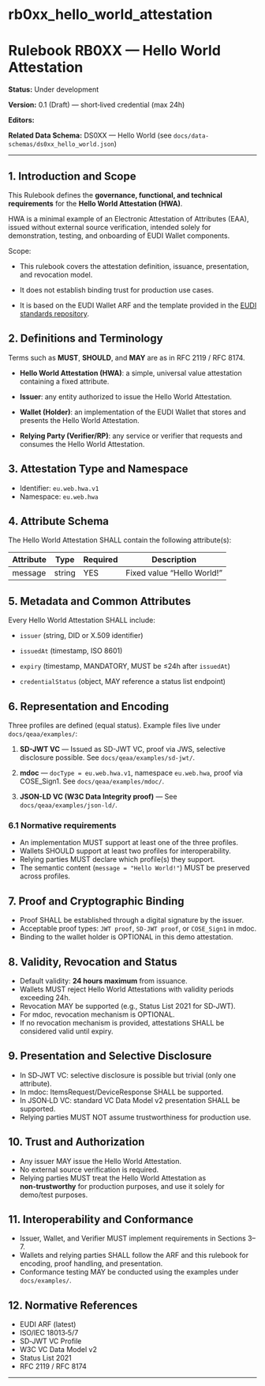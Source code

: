 # rb0xx_hello_world_attestation

# Rulebook RB0XX — Hello World Attestation

**Status:** Under development

**Version:** 0.1 (Draft) — short‑lived credential (max 24h)

**Editors:**

**Related Data Schema:** DS0XX — Hello World (see `docs/data-schemas/ds0xx_hello_world.json`)

---

## 1. Introduction and Scope

This Rulebook defines the **governance, functional, and technical requirements** for the **Hello World Attestation (HWA)**.

HWA is a minimal example of an Electronic Attestation of Attributes (EAA), issued without external source verification, intended solely for demonstration, testing, and onboarding of EUDI Wallet components.

Scope:
- This rulebook covers the attestation definition, issuance, presentation, and revocation model.

- It does not establish binding trust for production use cases.

- It is based on the EUDI Wallet ARF and the template provided in the [EUDI standards repository](https://github.com/eu-digital-identity-wallet/eudi-doc-standards-and-technical-specifications).

## 2. Definitions and Terminology

Terms such as **MUST**, **SHOULD**, and **MAY** are as in RFC 2119 / RFC 8174.

- **Hello World Attestation (HWA)**: a simple, universal value attestation containing a fixed attribute.

- **Issuer**: any entity authorized to issue the Hello World Attestation.

- **Wallet (Holder)**: an implementation of the EUDI Wallet that stores and presents the Hello World Attestation.

- **Relying Party (Verifier/RP)**: any service or verifier that requests and consumes the Hello World Attestation.

## 3. Attestation Type and Namespace

- Identifier: `eu.web.hwa.v1`
- Namespace: `eu.web.hwa`

## 4. Attribute Schema

The Hello World Attestation SHALL contain the following attribute(s):

| Attribute | Type | Required | Description |
| --- | --- | --- | --- |
| message | string | YES | Fixed value “Hello World!” |

## 5. Metadata and Common Attributes

Every Hello World Attestation SHALL include:
- `issuer` (string, DID or X.509 identifier)

- `issuedAt` (timestamp, ISO 8601)

- `expiry` (timestamp, MANDATORY, MUST be ≤24h after `issuedAt`)

- `credentialStatus` (object, MAY reference a status list endpoint)

## 6. Representation and Encoding

Three profiles are defined (equal status). Example files live under `docs/qeaa/examples/`:

1. **SD-JWT VC** — Issued as SD-JWT VC, proof via JWS, selective disclosure possible. See `docs/qeaa/examples/sd-jwt/`.

2. **mdoc** — `docType = eu.web.hwa.v1`, namespace `eu.web.hwa`, proof via COSE_Sign1. See `docs/qeaa/examples/mdoc/`.

3. **JSON-LD VC (W3C Data Integrity proof)** — See `docs/qeaa/examples/json-ld/`.

### 6.1 Normative requirements

- An implementation MUST support at least one of the three profiles.
- Wallets SHOULD support at least two profiles for interoperability.
- Relying parties MUST declare which profile(s) they support.
- The semantic content (`message = "Hello World!"`) MUST be preserved across profiles.

## 7. Proof and Cryptographic Binding

- Proof SHALL be established through a digital signature by the issuer.
- Acceptable proof types: `JWT proof`, `SD‑JWT proof`, or `COSE_Sign1` in mdoc.
- Binding to the wallet holder is OPTIONAL in this demo attestation.

## 8. Validity, Revocation and Status

- Default validity: **24 hours maximum** from issuance.
- Wallets MUST reject Hello World Attestations with validity periods exceeding 24h.
- Revocation MAY be supported (e.g., Status List 2021 for SD‑JWT).
- For mdoc, revocation mechanism is OPTIONAL.
- If no revocation mechanism is provided, attestations SHALL be considered valid until expiry.

## 9. Presentation and Selective Disclosure

- In SD‑JWT VC: selective disclosure is possible but trivial (only one attribute).
- In mdoc: ItemsRequest/DeviceResponse SHALL be supported.
- In JSON‑LD VC: standard VC Data Model v2 presentation SHALL be supported.
- Relying parties MUST NOT assume trustworthiness for production use.

## 10. Trust and Authorization

- Any issuer MAY issue the Hello World Attestation.
- No external source verification is required.
- Relying parties MUST treat the Hello World Attestation as **non‑trustworthy** for production purposes, and use it solely for demo/test purposes.

## 11. Interoperability and Conformance

- Issuer, Wallet, and Verifier MUST implement requirements in Sections 3–7.
- Wallets and relying parties SHALL follow the ARF and this rulebook for encoding, proof handling, and presentation.
- Conformance testing MAY be conducted using the examples under `docs/examples/`.

## 12. Normative References

- EUDI ARF (latest)
- ISO/IEC 18013‑5/7
- SD‑JWT VC Profile
- W3C VC Data Model v2
- Status List 2021
- RFC 2119 / RFC 8174

---
